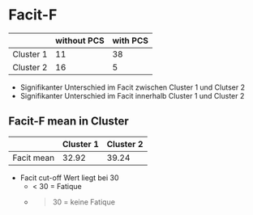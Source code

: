 # Facit-F

<table>
  <thead>
    <tr>
      <th></th>
      <th>without PCS</th>
      <th>with PCS</th>
    </tr>
  </thead>
  <tbody>
    <tr>
      <td>Cluster 1</td>
      <td>11</td>
      <td>38</td>
    </tr>
    <tr>
      <td>Cluster 2</td>
      <td>16</td>
      <td>5</td>
    </tr>
  </tbody>
</table>

- Signifikanter Unterschied im Facit zwischen Cluster 1 und Clutser 2
- Signifikanter Unterschied im Facit innerhalb Cluster 1 und Cluster 2

## Facit-F mean in Cluster

<table>
  <thead>
    <tr>
      <th></th>
      <th>Cluster 1</th>
      <th>Cluster 2</th>
    </tr>
  </thead>
  <tbody>
    <tr>
      <td>Facit mean</td>
      <td>32.92</td>
      <td>39.24</td>
    </tr>
  </tbody>
</table>

- Facit cut-off Wert liegt bei 30
  - < 30 = Fatique
  - > 30 = keine Fatique
